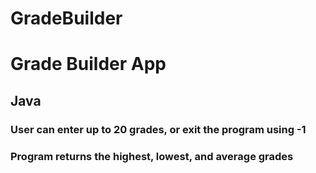 # GradeBuilder

# Grade Builder App

## Java

### User can enter up to 20 grades, or exit the program using -1
### Program returns the highest, lowest, and average grades